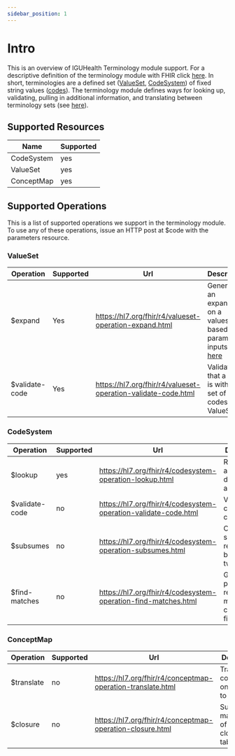 ```yaml
---
sidebar_position: 1
---
```


# Intro

This is an overview of IGUHealth Terminology module support. For a descriptive definition of the terminology module with FHIR click [here](https://hl7.org/fhir/r4/terminology-module.html). In short, terminologies are a defined set ([ValueSet](../05-R4-FHIR/ValueSet.mdx), [CodeSystem](../05-R4-FHIR/CodeSystem.mdx)) of fixed string values ([codes](https://hl7.org/fhir/r4/datatypes.html#code)). The terminology module defines ways for looking up, validating, pulling in additional information, and translating between terminology sets (see [here](https://hl7.org/fhir/r4/terminology-module.html#index)).

## Supported Resources

| Name       | Supported |
| ---------- | --------- |
| CodeSystem | yes       |
| ValueSet   | yes       |
| ConceptMap | yes       |

## Supported Operations

This is a list of supported operations we support in the terminology module. To use any of these operations, issue an HTTP post at $code with the parameters resource.

### ValueSet

| Operation      | Supported | Url                                                           | Description                                                                                                                                      |
| -------------- | --------- | ------------------------------------------------------------- | ------------------------------------------------------------------------------------------------------------------------------------------------ |
| $expand        | Yes       | https://hl7.org/fhir/r4/valueset-operation-expand.html        | Generates an expansion on a valueset based on parameter inputs. See [here](https://hl7.org/fhir/r4/valueset-definitions.html#ValueSet.expansion) |
| $validate-code | Yes       | https://hl7.org/fhir/r4/valueset-operation-validate-code.html | Validates that a code is within the set of codes of a ValueSet.                                                                                  |

### CodeSystem

| Operation      | Supported | Url                                                             | Description                                                       |
| -------------- | --------- | --------------------------------------------------------------- | ----------------------------------------------------------------- |
| $lookup        | yes       | https://hl7.org/fhir/r4/codesystem-operation-lookup.html        | Retrieve additional details about a concept.                      |
| $validate-code | no        | https://hl7.org/fhir/r4/codesystem-operation-validate-code.html | Validate code is in a codeystem.                                  |
| $subsumes      | no        | https://hl7.org/fhir/r4/codesystem-operation-subsumes.html      | Check subsumption relationship between two codes.                 |
| $find-matches  | no        | https://hl7.org/fhir/r4/codesystem-operation-find-matches.html  | Given list of properties return matching codes that fit criteria. |

### ConceptMap

| Operation  | Supported | Url                                                         | Description                                          |
| ---------- | --------- | ----------------------------------------------------------- | ---------------------------------------------------- |
| $translate | no        | https://hl7.org/fhir/r4/conceptmap-operation-translate.html | Translates a code from one valueset to another.      |
| $closure   | no        | https://hl7.org/fhir/r4/conceptmap-operation-closure.html   | Support for maintanence of transitive closure table. |
